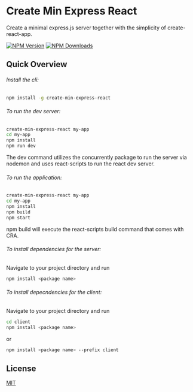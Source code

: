 # Create Min Express React

Create a minimal express.js server together with the simplicity of create-react-app. <br>

[![NPM Version][npm-image]][npm-url]
[![NPM Downloads][downloads-image]][downloads-url]

## Quick Overview

###### Install the cli:

```sh
npm install -g create-min-express-react

```

###### To run the dev server:

```sh
create-min-express-react my-app
cd my-app
npm install
npm run dev
```

The dev command utilizes the concurrently package to run the server via nodemon and uses react-scripts to run the react dev server.

###### To run the application:

```sh
create-min-express-react my-app
cd my-app
npm install
npm build
npm start
```

npm build will execute the react-scripts build command that comes with CRA.

###### To install dependencies for the server:

Navigate to your project directory and run

```sh
npm install <package name>
```

###### To install depecndencies for the client:

Navigate to your project directory and run

```sh
cd client
npm install <package name>
```

or

```sh
npm install <package name> --prefix client
```

## License

[MIT](LICENSE)

[npm-image]: https://img.shields.io/npm/v/create-min-express-react.svg
[npm-url]: https://www.npmjs.com/package/create-min-express-react
[downloads-url]: https://npmjs.org/package/create-min-express-react
[downloads-image]: https://img.shields.io/npm/dm/create-min-express-react.svg
